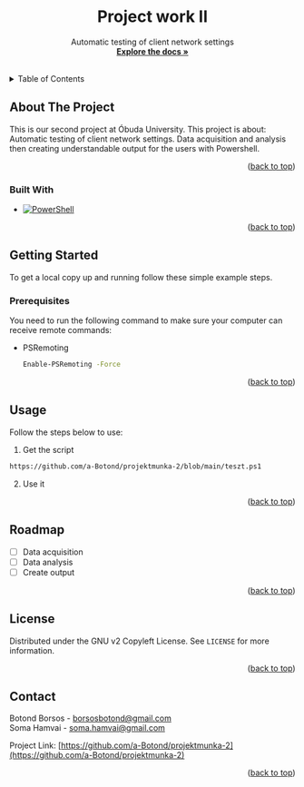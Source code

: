 <a name="readme-top"></a>
<h1 align="center">Project work II</h1>

  <p align="center">
    Automatic testing of client network settings
    <br />
    <a href="https://github.com/github_username/repo_name"><strong>Explore the docs »</strong></a>
    <br />
    <br />
  </p>
</div>


<details>
  <summary>Table of Contents</summary>
  <ol>
    <li>
      <a href="#about-the-project">About The Project</a>
      <ul>
        <li><a href="#built-with">Built With</a></li>
      </ul>
    </li>
    <li>
      <a href="#getting-started">Getting Started</a>
      <ul>
        <li><a href="#prerequisites">Prerequisites</a></li>
      </ul>
    </li>
    <li><a href="#usage">Usage</a></li>
    <li><a href="#roadmap">Roadmap</a></li>
    <li><a href="#license">License</a></li>
    <li><a href="#contact">Contact</a></li>
  </ol>
</details>



<!-- ABOUT THE PROJECT -->
## About The Project


This is our second project at Óbuda University. This project is about: Automatic testing of client network settings. Data acquisition and analysis then creating understandable output for the users with Powershell.
<p align="right">(<a href="#readme-top">back to top</a>)</p>



### Built With

* [![PowerShell][PowerShell.js]][PowerShell-url]



<p align="right">(<a href="#readme-top">back to top</a>)</p>



<!-- GETTING STARTED -->
## Getting Started

To get a local copy up and running follow these simple example steps.

### Prerequisites

You need to run the following command to make sure your computer can receive remote commands:
* PSRemoting
  ```sh
  Enable-PSRemoting -Force
  ```
<p align="right">(<a href="#readme-top">back to top</a>)</p>



<!-- USAGE EXAMPLES -->
## Usage

Follow the steps below to use:
1. Get the script
  ```sh
  https://github.com/a-Botond/projektmunka-2/blob/main/teszt.ps1
  ```
2. Use it
  

<p align="right">(<a href="#readme-top">back to top</a>)</p>



<!-- ROADMAP -->
## Roadmap

- [ ] Data acquisition
- [ ] Data analysis
- [ ] Create output

<p align="right">(<a href="#readme-top">back to top</a>)</p>


<!-- LICENSE -->
## License

Distributed under the GNU v2 Copyleft License. See `LICENSE` for more information.

<p align="right">(<a href="#readme-top">back to top</a>)</p>



<!-- CONTACT -->
## Contact

Botond Borsos - borsosbotond@gmail.com</br>
Soma Hamvai - soma.hamvai@gmail.com

Project Link: [https://github.com/a-Botond/projektmunka-2](https://github.com/a-Botond/projektmunka-2)

<p align="right">(<a href="#readme-top">back to top</a>)</p>



<!-- MARKDOWN LINKS & IMAGES -->
<!-- https://www.markdownguide.org/basic-syntax/#reference-style-links -->
[contributors-shield]: https://img.shields.io/github/contributors/github_username/repo_name.svg?style=for-the-badge
[contributors-url]: https://github.com/github_username/repo_name/graphs/contributors
[forks-shield]: https://img.shields.io/github/forks/github_username/repo_name.svg?style=for-the-badge
[forks-url]: https://github.com/github_username/repo_name/network/members
[stars-shield]: https://img.shields.io/github/stars/github_username/repo_name.svg?style=for-the-badge
[stars-url]: https://github.com/github_username/repo_name/stargazers
[issues-shield]: https://img.shields.io/github/issues/github_username/repo_name.svg?style=for-the-badge
[issues-url]: https://github.com/github_username/repo_name/issues
[license-shield]: https://img.shields.io/github/license/github_username/repo_name.svg?style=for-the-badge
[license-url]: https://github.com/github_username/repo_name/blob/master/LICENSE.txt
[linkedin-shield]: https://img.shields.io/badge/-LinkedIn-black.svg?style=for-the-badge&logo=linkedin&colorB=555
[linkedin-url]: https://linkedin.com/in/linkedin_username
[product-screenshot]: images/screenshot.png
[PowerShell.js]: https://raw.githubusercontent.com/PowerShell/PowerShell/master/assets/ps_black_64.svg?sanitize=true
[PowerShell-url]: https://learn.microsoft.com/en-us/powershell/
